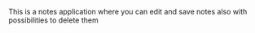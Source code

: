 This is a notes application where you can edit and save notes also with possibilities to delete them
